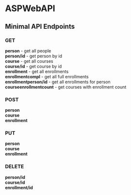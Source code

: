 # ASPWebAPI
## Minimal API Endpoints
### GET
**person** - get all people\
**person/id** - get person by id\
**course** - get all courses\
**course/id** - get course by id\
**enrollment** - get all enrollments\
**enrollmentcompl** - get all full enrollments\
**enrollmentperson/id** - get all enrollments for person\
**courseenrollmentcount** - get courses with enrollment count

### POST
**person**\
**course**\
**enrollment**

### PUT
**person**\
**course**\
**enrollment**

### DELETE
**person/id**\
**course/id**\
**enrollment/id**
